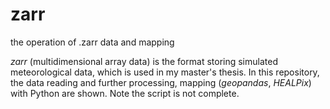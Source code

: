# zarr
the operation of .zarr data and mapping 

*zarr* (multidimensional array data) is the format storing simulated meteorological data, which is used in my master's thesis. In this repository, the data reading and further processing, mapping (*geopandas*, *HEALPix*) with Python are shown. Note the script is not complete. 
